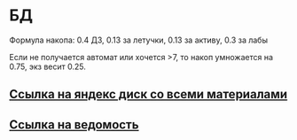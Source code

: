 # БД

Формула накопа: 0.4 ДЗ, 0.13 за летучки, 0.13 за активу, 0.3 за лабы

Если не получается автомат или хочется >7, то накоп умножается на 0.75, экз весит 0.25.

## [Ссылка на яндекс диск со всеми материалами](https://disk.yandex.ru/d/m7pYK4q-ViPGKw)
## [Ссылка на ведомость](https://docs.google.com/spreadsheets/d/1Ds6Pcf4eDMVGRMyiiOp-9UHd5TC52EOT0knXnUkflWA/edit?usp=sharing)